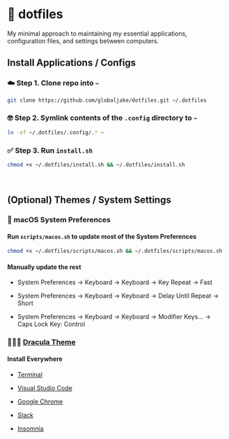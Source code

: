 # 🤙 dotfiles 
My minimal approach to maintaining my essential applications, configuration files, and settings between computers.

## Install Applications / Configs
### ☁️ Step 1. Clone repo into `~`
```sh 
git clone https://github.com/globaljake/dotfiles.git ~/.dotfiles
```

### 🤓 Step 2. Symlink contents of the `.config` directory to `~` 
```sh 
ln -sf ~/.dotfiles/.config/.* ~
```

### ✅ Step 3. Run `install.sh`
```sh 
chmod +x ~/.dotfiles/install.sh && ~/.dotfiles/install.sh
```
<br>

## (Optional) Themes / System Settings
### 🍎 macOS System Preferences
#### Run `scripts/macos.sh` to update most of the System Preferences
```sh 
chmod +x ~/.dotfiles/scripts/macos.sh && ~/.dotfiles/scripts/macos.sh
```

#### Manually update the rest
* System Preferences → Keyboard → Keyboard → Key Repeat → Fast

* System Preferences → Keyboard → Keyboard → Delay Until Repeat → Short

* System Preferences → Keyboard → Keyboard → Modifier Keys... → Caps Lock Key: Control
   
### 🧛🏽‍♂️ [Dracula Theme](https://draculatheme.com)
#### Install Everywhere
  
* [Terminal](https://draculatheme.com/terminal)
   
* [Visual Studio Code](https://draculatheme.com/visual-studio-code)
   
* [Google Chrome](https://draculatheme.com/chrome)
   
* [Slack](https://draculatheme.com/slack)
   
* [Insomnia](https://draculatheme.com/insomnia)
